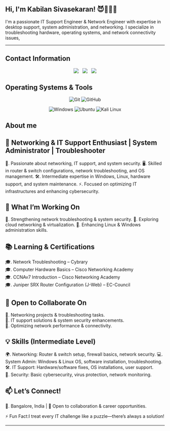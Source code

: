 ## Hi, I'm Kabilan Sivasekaran! 😈👾👨‍💻

   I'm a passionate IT Support Engineer & Network Engineer with expertise in desktop support, system administration, and networking. I specialize in troubleshooting hardware, operating systems, and network connectivity issues, 
__________________________________________________________________________________________________________________________

## Contact Information

<div align="center">
    <a href="https://www.instagram.com/kabilansiva11"><img
            src="https://img.icons8.com/color/48/000000/instagram-new--v1.png" /></a>&nbsp;&nbsp;
    <a href="https://twitter.com/kabilansiva11"><img
            src="https://img.icons8.com/color/48/000000/twitter--v1.png" /></a>&nbsp;&nbsp;
   <a href="mailto:Skabilan170@gmail.com"><img src="https://img.icons8.com/color/48/000000/email--v2.png" /></a>
</div>


## Operating Systems & Tools
<div align="center">

![Git](https://img.shields.io/badge/-Git-F05032?style=flat-square&logo=git&logoColor=white)
![GitHub](https://img.shields.io/badge/-GitHub-181717?style=flat-square&logo=github&logoColor=white)

![Windows](https://img.shields.io/badge/-Windows-0078D6?style=flat-square&logo=windows&logoColor=white)
![Ubuntu](https://img.shields.io/badge/-Ubuntu-E95420?style=flat-square&logo=ubuntu&logoColor=white)
![Kali Linux](https://img.shields.io/badge/-Kali%20Linux-557C94?style=flat-square&logo=kali-linux&logoColor=white)

  </div>
  
## About me

## 🚀 Networking & IT Support Enthusiast | System Administrator | Troubleshooter

🔌. Passionate about networking, IT support, and system security.
🖥️. Skilled in router & switch configurations, network troubleshooting, and OS management.
🛠️. Intermediate expertise in Windows, Linux, hardware support, and system maintenance.
⚡. Focused on optimizing IT infrastructures and enhancing cybersecurity. 

## 🚀 What I’m Working On
🔹. Strengthening network troubleshooting & system security. 
🔹. Exploring cloud networking & virtualization.
🔹. Enhancing Linux & Windows administration skills. 

## 📚 Learning & Certifications
🎓. Network Troubleshooting – Cybrary  
🎓. Computer Hardware Basics – Cisco Networking Academy  
🎓. CCNAv7 Introduction – Cisco Networking Academy  
🎓. Juniper SRX Router Configuration (J-Web) – EC-Council  

## 🤝 Open to Collaborate On 
🔹. Networking projects & troubleshooting tasks.  
🔹. IT support solutions & system security enhancements.  
🔹. Optimizing network performance & connectivity.  

## 💡 Skills (Intermediate Level) 
🌍. Networking: Router & switch setup, firewall basics, network security.
💻. System Admin: Windows & Linux OS, software installation, troubleshooting.  
🛠️. IT Support: Hardware/software fixes, OS installations, user support.  
🔐. Security: Basic cybersecurity, virus protection, network monitoring.  

## 📫 Let’s Connect!
📍. Bangalore, India | 🔗 Open to collaboration & career opportunities.  

⚡ Fun Fact:I treat every IT challenge like a puzzle—there’s always a solution!  
__________________________________________________________________________________________________________________________
